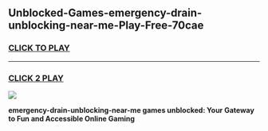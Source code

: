 
## Unblocked-Games-emergency-drain-unblocking-near-me-Play-Free-70cae
<h3>
<a href="https://premium76.site?title=emergency-drain-unblocking-near-me&ref=18A1">CLICK TO PLAY</a></h3>
<hr>

<h3>
<a href="https://premium76.site?title=emergency-drain-unblocking-near-me&ref=18A1">CLICK 2 PLAY</a>
  
</h3>

<a href="https://premium76.site?title=emergency-drain-unblocking-near-me&ref=18A1"><img src="https://clearcache.store/games.png"></a>


**emergency-drain-unblocking-near-me games unblocked: Your Gateway to Fun and Accessible Online Gaming**
